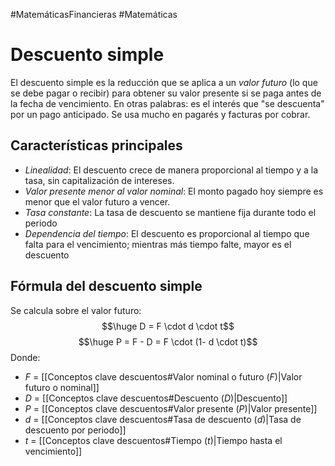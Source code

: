 #MatemáticasFinancieras #Matemáticas 
# Descuento simple

El descuento simple es la reducción que se aplica a un *valor futuro* (lo que se debe pagar o recibir) para obtener su valor presente si se paga antes de la fecha de vencimiento.
En otras palabras: es el interés que "se descuenta" por un pago anticipado.
Se usa mucho en pagarés y facturas por cobrar.

## Características principales

- *Linealidad*: El descuento crece de manera proporcional al tiempo y a la tasa, sin capitalización de intereses.
- *Valor presente menor al valor nominal*: El monto pagado hoy siempre es menor que el valor futuro a vencer.
- *Tasa constante*: La tasa de descuento se mantiene fija durante todo el periodo
- *Dependencia del tiempo*: El descuento es proporcional al tiempo que falta para el vencimiento; mientras más tiempo falte, mayor es el descuento

## Fórmula del descuento simple

Se calcula sobre el valor futuro:
$$\huge D = F \cdot d \cdot t$$
$$\huge P = F - D = F \cdot (1- d \cdot t)$$
Donde:
- $F$ = [[Conceptos clave descuentos#Valor nominal o futuro ($F$)|Valor futuro o nominal]]
- $D$ = [[Conceptos clave descuentos#Descuento ($D$)|Descuento]]
- $P$ = [[Conceptos clave descuentos#Valor presente ($P$)|Valor presente]]
- $d$ = [[Conceptos clave descuentos#Tasa de descuento ($d$)|Tasa de descuento por periodo]]
- $t$ = [[Conceptos clave descuentos#Tiempo ($t$)|Tiempo hasta el vencimiento]]
